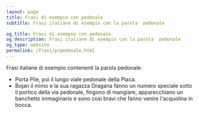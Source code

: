 ```yaml
---
layout: page
title: Frasi di esempio con pedonale 
subtitle: Frasi italiane di esempio con la parola  pedonale

og_title: Frasi di esempio con pedonale 
og_description: Frasi italiane di esempio con la parola  pedonale
og_type: website
permalink: /frasi/p/pedonale.html
---
```


Frasi italiane di esempio contenenti la parola pedonale:


- Porta Pile, poi il lungo viale pedonale della Placa.
- Bojan il mimo e la sua ragazza Dragana fanno un numero speciale sotto il portico della via pedonale, fingono di mangiare, apparecchiano un banchetto immaginario e sono così bravi che fanno venire l'acquolina in bocca.
